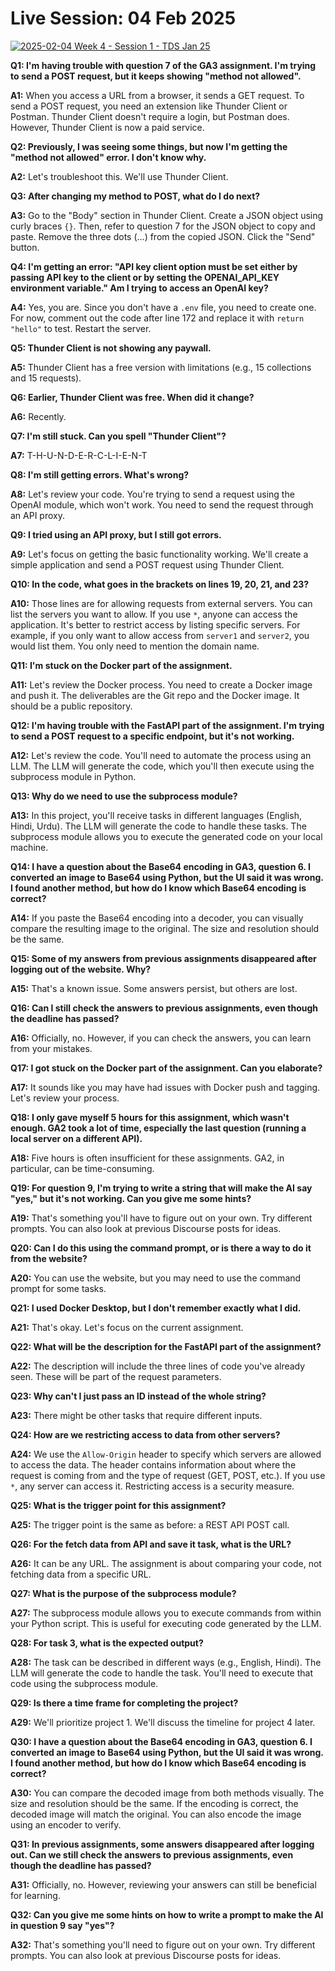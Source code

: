 # Live Session: 04 Feb 2025

[![2025-02-04 Week 4 - Session 1 - TDS Jan 25](https://i.ytimg.com/vi_webp/8A7Z_PN_PzQ/sddefault.webp)](https://youtu.be/8A7Z_PN_PzQ)

**Q1: I'm having trouble with question 7 of the GA3 assignment. I'm trying to send a POST request, but it keeps showing "method not allowed".**

**A1:** When you access a URL from a browser, it sends a GET request. To send a POST request, you need an extension like Thunder Client or Postman. Thunder Client doesn't require a login, but Postman does. However, Thunder Client is now a paid service.

**Q2: Previously, I was seeing some things, but now I'm getting the "method not allowed" error. I don't know why.**

**A2:** Let's troubleshoot this. We'll use Thunder Client.

**Q3: After changing my method to POST, what do I do next?**

**A3:** Go to the "Body" section in Thunder Client. Create a JSON object using curly braces `{}`. Then, refer to question 7 for the JSON object to copy and paste. Remove the three dots (...) from the copied JSON. Click the "Send" button.

**Q4: I'm getting an error: "API key client option must be set either by passing API key to the client or by setting the OPENAI_API_KEY environment variable." Am I trying to access an OpenAI key?**

**A4:** Yes, you are. Since you don't have a `.env` file, you need to create one. For now, comment out the code after line 172 and replace it with `return "hello"` to test. Restart the server.

**Q5: Thunder Client is not showing any paywall.**

**A5:** Thunder Client has a free version with limitations (e.g., 15 collections and 15 requests).

**Q6: Earlier, Thunder Client was free. When did it change?**

**A6:** Recently.

**Q7: I'm still stuck. Can you spell "Thunder Client"?**

**A7:** T-H-U-N-D-E-R-C-L-I-E-N-T

**Q8: I'm still getting errors. What's wrong?**

**A8:** Let's review your code. You're trying to send a request using the OpenAI module, which won't work. You need to send the request through an API proxy.

**Q9: I tried using an API proxy, but I still got errors.**

**A9:** Let's focus on getting the basic functionality working. We'll create a simple application and send a POST request using Thunder Client.

**Q10: In the code, what goes in the brackets on lines 19, 20, 21, and 23?**

**A10:** Those lines are for allowing requests from external servers. You can list the servers you want to allow. If you use `*`, anyone can access the application. It's better to restrict access by listing specific servers. For example, if you only want to allow access from `server1` and `server2`, you would list them. You only need to mention the domain name.

**Q11: I'm stuck on the Docker part of the assignment.**

**A11:** Let's review the Docker process. You need to create a Docker image and push it. The deliverables are the Git repo and the Docker image. It should be a public repository.

**Q12: I'm having trouble with the FastAPI part of the assignment. I'm trying to send a POST request to a specific endpoint, but it's not working.**

**A12:** Let's review the code. You'll need to automate the process using an LLM. The LLM will generate the code, which you'll then execute using the subprocess module in Python.

**Q13: Why do we need to use the subprocess module?**

**A13:** In this project, you'll receive tasks in different languages (English, Hindi, Urdu). The LLM will generate the code to handle these tasks. The subprocess module allows you to execute the generated code on your local machine.

**Q14: I have a question about the Base64 encoding in GA3, question 6. I converted an image to Base64 using Python, but the UI said it was wrong. I found another method, but how do I know which Base64 encoding is correct?**

**A14:** If you paste the Base64 encoding into a decoder, you can visually compare the resulting image to the original. The size and resolution should be the same.

**Q15: Some of my answers from previous assignments disappeared after logging out of the website. Why?**

**A15:** That's a known issue. Some answers persist, but others are lost.

**Q16: Can I still check the answers to previous assignments, even though the deadline has passed?**

**A16:** Officially, no. However, if you can check the answers, you can learn from your mistakes.

**Q17: I got stuck on the Docker part of the assignment. Can you elaborate?**

**A17:** It sounds like you may have had issues with Docker push and tagging. Let's review your process.

**Q18: I only gave myself 5 hours for this assignment, which wasn't enough. GA2 took a lot of time, especially the last question (running a local server on a different API).**

**A18:** Five hours is often insufficient for these assignments. GA2, in particular, can be time-consuming.

**Q19: For question 9, I'm trying to write a string that will make the AI say "yes," but it's not working. Can you give me some hints?**

**A19:** That's something you'll have to figure out on your own. Try different prompts. You can also look at previous Discourse posts for ideas.

**Q20: Can I do this using the command prompt, or is there a way to do it from the website?**

**A20:** You can use the website, but you may need to use the command prompt for some tasks.

**Q21: I used Docker Desktop, but I don't remember exactly what I did.**

**A21:** That's okay. Let's focus on the current assignment.

**Q22: What will be the description for the FastAPI part of the assignment?**

**A22:** The description will include the three lines of code you've already seen. These will be part of the request parameters.

**Q23: Why can't I just pass an ID instead of the whole string?**

**A23:** There might be other tasks that require different inputs.

**Q24: How are we restricting access to data from other servers?**

**A24:** We use the `Allow-Origin` header to specify which servers are allowed to access the data. The header contains information about where the request is coming from and the type of request (GET, POST, etc.). If you use `*`, any server can access it. Restricting access is a security measure.

**Q25: What is the trigger point for this assignment?**

**A25:** The trigger point is the same as before: a REST API POST call.

**Q26: For the fetch data from API and save it task, what is the URL?**

**A26:** It can be any URL. The assignment is about comparing your code, not fetching data from a specific URL.

**Q27: What is the purpose of the subprocess module?**

**A27:** The subprocess module allows you to execute commands from within your Python script. This is useful for executing code generated by the LLM.

**Q28: For task 3, what is the expected output?**

**A28:** The task can be described in different ways (e.g., English, Hindi). The LLM will generate the code to handle the task. You'll need to execute that code using the subprocess module.

**Q29: Is there a time frame for completing the project?**

**A29:** We'll prioritize project 1. We'll discuss the timeline for project 4 later.

**Q30: I have a question about the Base64 encoding in GA3, question 6. I converted an image to Base64 using Python, but the UI said it was wrong. I found another method, but how do I know which Base64 encoding is correct?**

**A30:** You can compare the decoded image from both methods visually. The size and resolution should be the same. If the encoding is correct, the decoded image will match the original. You can also encode the image using an encoder to verify.

**Q31: In previous assignments, some answers disappeared after logging out. Can we still check the answers to previous assignments, even though the deadline has passed?**

**A31:** Officially, no. However, reviewing your answers can still be beneficial for learning.

**Q32: Can you give me some hints on how to write a prompt to make the AI in question 9 say "yes"?**

**A32:** That's something you'll need to figure out on your own. Try different prompts. You can also look at previous Discourse posts for ideas.
